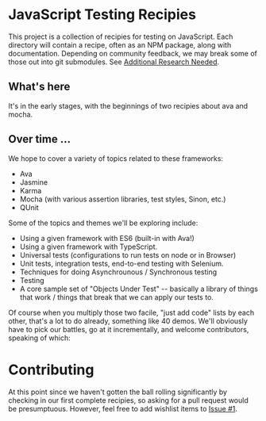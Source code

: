 # JavaScript Testing Recipies

This project is a collection of recipies for testing on JavaScript.  Each directory 
will contain a recipe, often as an NPM package, along with documentation.  Depending 
on community feedback, we may break some of those out into git submodules. See [Additional Research Needed](docs/research_needed.md).

## What's here
It's in the early stages, with the beginnings of two recipies about ava and mocha.

## Over time ...

We hope to cover a variety of topics related to these frameworks: 

* Ava 
* Jasmine
* Karma
* Mocha (with various assertion libraries, test styles, Sinon, etc.)
* QUnit

Some of the topics and themes we'll be exploring include:

* Using a given framework with ES6 (built-in with Ava!)
* Using a given framework with TypeScript.
* Universal tests (configurations to run tests on node or in Browser)
* Unit tests, integration tests, end-to-end testing with Selenium.
* Techniques for doing Asynchrounous / Synchronous testing
* Testing
* A core sample set of "Objects Under Test" -- basically a library of things that work / things that break that we can apply our tests to.


Of course when you multiply those two facile, "just add code" lists by each other, that's a lot to do already, something like 40 demos. We'll obviously have to pick our battles, go at it incrementally, and welcome contributors, speaking of which:

# Contributing

At this point since we haven't gotten the ball rolling significantly by checking in our first complete recipies, so asking for a pull request would be presumptuous.  However, feel free to add wishlist items to [Issue #1](https://github.com/CodeSolid/test_recipies/issues/1).
